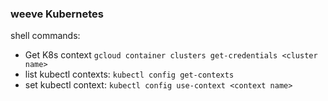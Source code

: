 ### weeve Kubernetes

shell commands:
- Get K8s context `gcloud container clusters get-credentials <cluster name>`
- list kubectl contexts: `kubectl config get-contexts`
- set kubectl context: `kubectl config use-context <context name>`
